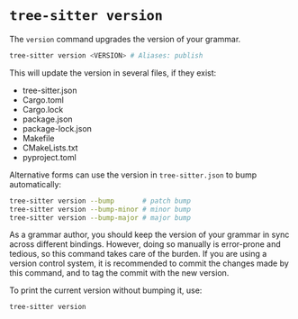 # `tree-sitter version`

The `version` command upgrades the version of your grammar.

```bash
tree-sitter version <VERSION> # Aliases: publish
```

This will update the version in several files, if they exist:

* tree-sitter.json
* Cargo.toml
* Cargo.lock
* package.json
* package-lock.json
* Makefile
* CMakeLists.txt
* pyproject.toml

Alternative forms can use the version in `tree-sitter.json` to bump automatically:

```bash
tree-sitter version --bump       # patch bump
tree-sitter version --bump-minor # minor bump
tree-sitter version --bump-major # major bump
```

As a grammar author, you should keep the version of your grammar in sync across
different bindings. However, doing so manually is error-prone and tedious, so
this command takes care of the burden. If you are using a version control system,
it is recommended to commit the changes made by this command, and to tag the
commit with the new version.

To print the current version without bumping it, use:

```bash
tree-sitter version
```
